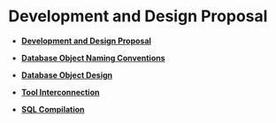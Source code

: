 # Development and Design Proposal<a name="EN-US_TOPIC_0000001149748073"></a>

-   **[Development and Design Proposal](development-and-design-proposal-overview.md)**  

-   **[Database Object Naming Conventions](database-object-naming-conventions.md)**  

-   **[Database Object Design](database-object-design.md)**  

-   **[Tool Interconnection](tool-interconnection.md)**  

-   **[SQL Compilation](sql-compilation.md)**  


